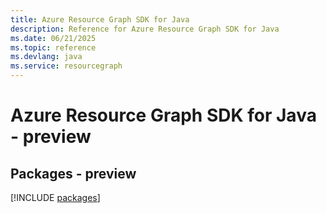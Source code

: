 ```yaml
---
title: Azure Resource Graph SDK for Java
description: Reference for Azure Resource Graph SDK for Java
ms.date: 06/21/2025
ms.topic: reference
ms.devlang: java
ms.service: resourcegraph
---
```

# Azure Resource Graph SDK for Java - preview
## Packages - preview
[!INCLUDE [packages](resource-graph-index.md)]